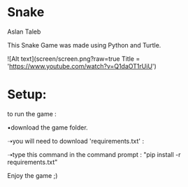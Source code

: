 
# Snake

Aslan Taleb

This Snake Game  was made using Python and Turtle.

![Alt text](screen/screen.png?raw=true Title = 'https://www.youtube.com/watch?v=Q1daOT1rUiU')

# Setup:

to run the game : 

 •download the game folder.

   ➝you will need to download 'requirements.txt' :  
  
   ➝type this command in the command prompt : "pip install -r requirements.txt"
  
Enjoy the game ;)
